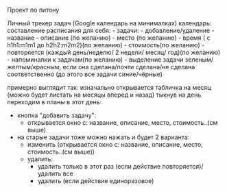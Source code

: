 Проект по питону

Личный трекер задач (Google календарь на минималках)
календарь:
  составление расписания для себя:
    - задачи:
      - добавление/удаление
      - название
      - описание (по желанию)
      - место (по желанию)
      - время ( с h1h1:m1m1 до h2h2:m2m2)(по желанию)
      - стоимость(по желанию)
      - повторяется (каждый день/неделю/ 2 недели/ месяц/ год)(по желанию)
      - напоминалки к задачам(по желанию)
      - выделение задачи зеленым/желтым/красным, если она сделана/почти сделана/не сделана соответственно (до этого все задачи синие/чёрные)

примерно выглядит так:
изначально открывается табличка на месяц (можно будет листать на месяцы вперед и назад)
тыкнув на день переходим в планы в этот день:
  - кнопка "добавить задачу":
    - открывается окно с: название, описание, место, стоимость..(см выше)
  - на старые задачи тоже можно нажать и будет 2 варианта:
    - изменить (открывается окно с: название, описание, место, стоимость..(см выше))
    - удалить:
      - удалить только в этот раз (если действие повторяется)/ удалить все
      - удалить (если действие единоразовое)
